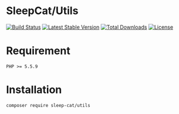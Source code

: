 SleepCat/Utils
===========
[![Build Status](https://travis-ci.org/sleep-cat/utils.svg?branch=master)](https://travis-ci.org/sleep-cat/utils)
[![Latest Stable Version](https://poser.pugx.org/sleep-cat/utils/v/stable)](https://packagist.org/packages/sleep-cat/utils)
[![Total Downloads](https://poser.pugx.org/sleep-cat/utils/downloads)](https://packagist.org/packages/sleep-cat/utils)
[![License](https://poser.pugx.org/sleep-cat/utils/license)](https://packagist.org/packages/sleep-cat/utils)
# Requirement
```
PHP >= 5.5.9
```

# Installation
```sh
composer require sleep-cat/utils
```
